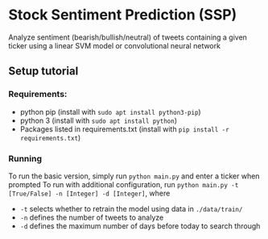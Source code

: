 # Stock Sentiment Prediction (SSP)

Analyze sentiment (bearish/bullish/neutral) of tweets containing a given ticker using a linear SVM model or convolutional neural network


## Setup tutorial

### Requirements:
- python pip (install with ```sudo apt install python3-pip```)
- python 3 (install with ```sudo apt install python```)
- Packages listed in requirements.txt (install with ```pip install -r requirements.txt```)

### Running
To run the basic version, simply run ```python main.py``` and enter a ticker when prompted
To run with additional configuration, run ```python main.py -t [True/False] -n [Integer] -d [Integer]```, where 
- ```-t``` selects whether to retrain the model using data in ```./data/train/```
- ```-n``` defines the number of tweets to analyze
- ```-d``` defines the maximum number of days before today to search through


